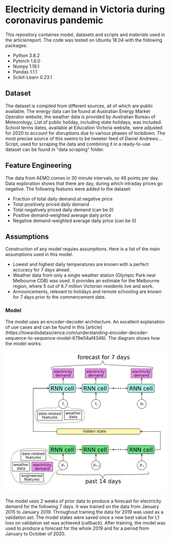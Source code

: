 <h1> Electricity demand in Victoria during coronavirus pandemic </h1>

This repository containes model, datasets and scripts and materials used in the article/report. The code was tested on Ubuntu 18.04 with the following packages:

* Python 3.8.2
* Pytorch 1.6.0 
* Numpy 1.19.1
* Pandas  1.1.1
* Scikit-Learn 0.23.1

<h2>Dataset</h2>
The dataset is compiled from different sources, all of which are public available. The energy data can be found at Australian Energy Market Operator website, the weather data is provided by Australian Bureau of Meteorology. List of public holiday, including state holidays, was included. School terms dates, available at Education Victoria website, were adjusted for 2020 to account for disruptions due to various phases of lockdown. The most precise source of this seems to be tweeter feed of Daniel Andrews...
Script, used for scraping the data and combining it in a ready-to-use dataset can be found in "data scraping" folder.

<h2>Feature Engineering</h2>
The data from AEMO comes in 30 minute intervals, so 48 points per day. Data exploration shows that there are day, during which intraday prices go negative. The following features were added to the dataset:

* Fraction of total daily demand at negative price
* Total positively priced daily demand
* Total negatively priced daily demand (can be 0)
* Positive demand-weighted average daily price
* Negative demand-weighted average daily price (can be 0)

<h2>Assumptions</h2>
Construction of any model requies assumptions. Here is a list of the main assumptions used in this model.

* Lowest and highest daily temperatures are known with a perfect accuracy for 7 days ahead.
* Weather data from only a single weather station (Olympic Park near Melbourne CDB) was used. It provides an estimate for the Melbourne region, where 5 out of 6.7 million Victorian residents live and work.
* Announcements, relevant to holidays and remote schooling are known for 7 days prior to the commencement date.

<h3> Model </h3>
The model uses an encoder-decoder architecture. An excellent explanation of use cases and can be found in this [article](https://towardsdatascience.com/understanding-encoder-decoder-sequence-to-sequence-model-679e04af4346).  The diagram shows how the model works:

![Image](https://github.com/aramakus/Materials/blob/master/Plots%2B/schema.png) 

The model uses 2 weeks of prior data to produce a forecast for electricity demand for the following 7 days. It was trained on the data from January 2015 to January 2019. Throughout training the data for 2019 was used as a validation set. The model states were saved once a new best value for L1 loss on validation set was achieved (callback). After training, the model was used to produce a forecast for the whole 2019 and for a period from January to October of 2020.  

